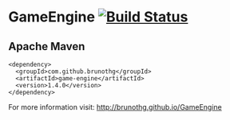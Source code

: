 GameEngine [![Build Status](https://travis-ci.com/brunothg/GameEngine.svg?branch=master)](https://travis-ci.com/brunothg/GameEngine)
==========

## Apache Maven
    <dependency>
      <groupId>com.github.brunothg</groupId>
      <artifactId>game-engine</artifactId>
      <version>1.4.0</version>
    </dependency>

For more information visit: http://brunothg.github.io/GameEngine